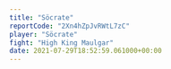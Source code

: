 ```yaml
---
title: "Söcrate"
reportCode: "2Xn4hZpJvRWtL7zC"
player: "Söcrate"
fight: "High King Maulgar"
date: 2021-07-29T18:52:59.061000+00:00
---
```

